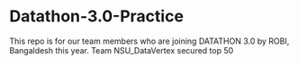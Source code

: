 # Datathon-3.0-Practice
This repo is for our team members who are joining DATATHON 3.0 by ROBI, Bangaldesh this year. Team NSU_DataVertex
secured top 50
